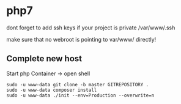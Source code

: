 # php7
dont forget to add ssh keys if your project is private
/var/www/.ssh

make sure that no webroot is pointing to var/www/ directly!



Complete new host
-----------------

Start php Container -> open shell
```
sudo -u www-data git clone -b master GITREPOSITORY .
sudo -u www-data composer install
sudo -u www-data ./init --env=Production --overwrite=n
```


